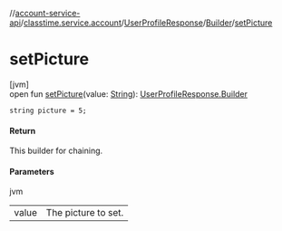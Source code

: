 //[account-service-api](../../../../index.md)/[classtime.service.account](../../index.md)/[UserProfileResponse](../index.md)/[Builder](index.md)/[setPicture](set-picture.md)

# setPicture

[jvm]\
open fun [setPicture](set-picture.md)(value: [String](https://docs.oracle.com/javase/8/docs/api/java/lang/String.html)): [UserProfileResponse.Builder](index.md)

`string picture = 5;`

#### Return

This builder for chaining.

#### Parameters

jvm

| | |
|---|---|
| value | The picture to set. |
